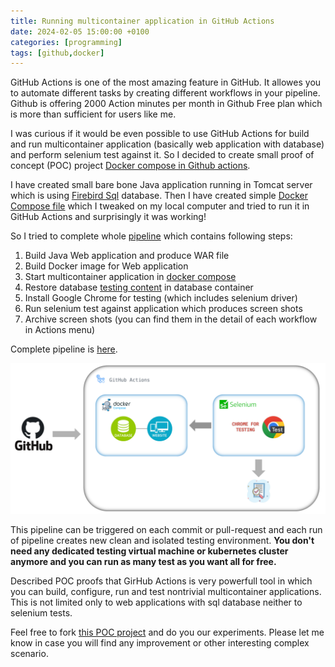 ```yaml
---
title: Running multicontainer application in GitHub Actions
date: 2024-02-05 15:00:00 +0100
categories: [programming]
tags: [github,docker]
---
```


GitHub Actions is one of the most amazing feature in GitHub. It allowes you to automate different tasks by creating different workflows in your pipeline. Github is offering 2000 Action minutes per month in Github Free plan which is more than sufficient for users like me.

I was curious if it would be even possible to use GitHub Actions for build and run multicontainer application (basically web application with database) and perform selenium test against it. So I decided to create small proof of concept (POC) project [Docker compose in Github actions](https://github.com/berk76/docker-compose-in-gha-poc).

I have created small bare bone Java application running in Tomcat server which is using [Firebird Sql](https://firebirdsql.org/) database. Then I have created simple [Docker Compose file](https://github.com/berk76/docker-compose-in-gha-poc/blob/master/docker-compose/poc.yml) which I tweaked on my local computer and tried to run it in GitHub Actions and surprisingly it was working!

So I tried to complete whole [pipeline](https://github.com/berk76/docker-compose-in-gha-poc/blob/master/.github/workflows/build.yml) which contains following steps:

1. Build Java Web application and produce WAR file
1. Build Docker image for Web application
1. Start multicontainer application in [docker compose](https://github.com/berk76/docker-compose-in-gha-poc/blob/master/docker-compose/poc.yml)
1. Restore database [testing content](https://github.com/berk76/docker-compose-in-gha-poc/blob/master/db-schema/database.sql) in database container
1. Install Google Chrome for testing (which includes selenium driver)
1. Run selenium test against application which produces screen shots
1. Archive screen shots (you can find them in the detail of each workflow in Actions menu)

Complete pipeline is [here](https://github.com/berk76/docker-compose-in-gha-poc/blob/master/.github/workflows/build.yml).

![Docker compose in Github actions POC](https://raw.githubusercontent.com/berk76/docker-compose-in-gha-poc/master/pic1.png)

This pipeline can be triggered on each commit or pull-request and each run of pipeline creates new clean and isolated testing environment. __You don't need any dedicated testing virtual machine or kubernetes cluster anymore and you can run as many test as you want all for free.__

Described POC proofs that GirHub Actions is very powerfull tool in which you can build, configure, run and test nontrivial multicontainer applications. This is not limited only to web applications with sql database neither to selenium tests.

Feel free to fork [this POC project](https://github.com/berk76/docker-compose-in-gha-poc) and do you our experiments. Please let me know in case you will find any improvement or other interesting complex scenario.
